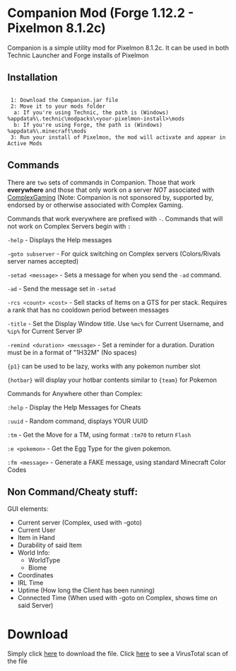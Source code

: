 # Companion Mod (Forge 1.12.2 - Pixelmon 8.1.2c)

Companion is a simple utility mod for Pixelmon 8.1.2c. It can be used in both Technic Launcher and Forge installs of Pixelmon

## Installation
```ldif

 1: Download the Companion.jar file
 2: Move it to your mods folder
  a: If you're using Technic, the path is (Windows) %appdata%\.technic\modpacks\<your-pixelmon-install>\mods
  b: If you're using Forge, the path is (Windows) %appdata%\.minecraft\mods
 3: Run your install of Pixelmon, the mod will activate and appear in Active Mods

```

## Commands
There are `two` sets of commands in Companion. Those that work **everywhere** and those that only work on a server *NOT* associated with [ComplexGaming](https://mc-complex.com) (Note: Companion is not sponsored by, supported by, endorsed by or otherwise associated with Complex Gaming.

Commands that work everywhere are prefixed with `-`. Commands that will not work on Complex Servers begin with `:`

`-help` - Displays the Help messages

`-goto subserver` - For quick switching on Complex servers (Colors/Rivals server names accepted)

`-setad <message>` - Sets a message for when you send the `-ad` command.

`-ad` - Send the message set in `-setad`

`-rcs <count> <cost>` - Sell <count> stacks of Items on a GTS for <cost> per stack. Requires a rank that has no cooldown period between messages

`-title` - Set the Display Window title. Use `%mc%` for Current Username, and `%ip%` for Current Server IP

`-remind <duration> <message>` - Set a reminder for a duration. Duration must be in a format of "1H32M" (No spaces)

`{p1}` can be used to be lazy, works with any pokemon number slot

`{hotbar}` will display your hotbar contents similar to `{team}` for Pokemon


Commands for Anywhere other than Complex:

`:help` - Display the Help Messages for Cheats

`:uuid` - Random command, displays YOUR UUID

`:tm` - Get the Move for a TM, using format `:tm70` to return `Flash`

`:e <pokemon>` - Get the Egg Type for the given pokemon.

`:fm <message>` - Generate a FAKE message, using standard Minecraft Color Codes



## Non Command/Cheaty stuff:

GUI elements: 
- Current server (Complex, used with -goto)
- Current User
- Item in Hand
- Durability of said Item
- World Info:
  - WorldType
  - Biome
- Coordinates
- IRL Time
- Uptime (How long the Client has been running)
- Connected Time (When used with -goto on Complex, shows time on said Server)

# Download
Simply click [here](https://cdn.discordapp.com/attachments/831622667840389191/836255767258333214/Companion.jar) to download the file. Click [here](https://www.virustotal.com/gui/file/20408e60b501971a5ccc971ee595b83767c18d408fb4e031b37bc6b00939fc2d/details) to see a VirusTotal scan of the file

